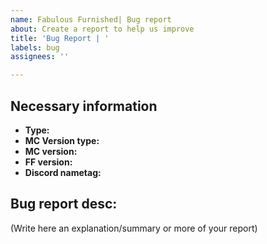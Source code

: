 ```yaml
---
name: Fabulous Furnished| Bug report
about: Create a report to help us improve
title: 'Bug Report | '
labels: bug
assignees: ''

---
```


## Necessary information
- **Type:**
- **MC Version type:**
- **MC version:**
- **FF version:**
- **Discord nametag:**

## Bug report desc:
(Write here an explanation/summary or more of your report)
